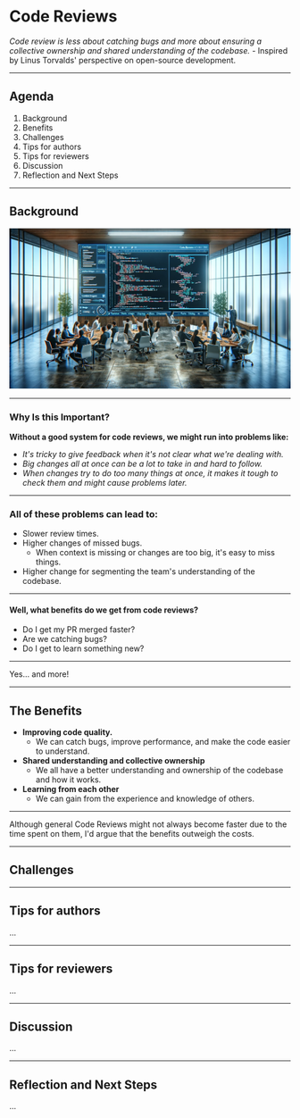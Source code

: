 # Code Reviews

<!--This Markdown document is used as a presentation i.e. all content is short and to the point.-->

<!--some quote-->

_Code review is less about catching bugs and more about ensuring a collective ownership and shared understanding of the codebase._ - Inspired by Linus Torvalds' perspective on open-source development.

---

## Agenda

1. Background
2. Benefits
3. Challenges
4. Tips for authors
5. Tips for reviewers
6. Discussion
7. Reflection and Next Steps

---

## Background

![bg right:70%](./background.webp)

---

### Why Is this Important?

**Without a good system for code reviews, we might run into problems like:**

- _It's tricky to give feedback when it's not clear what we're dealing with._
- _Big changes all at once can be a lot to take in and hard to follow._
- _When changes try to do too many things at once, it makes it tough to check them and might cause problems later._

---

### All of these problems can lead to:

- Slower review times.
- Higher changes of missed bugs.
  - When context is missing or changes are too big, it's easy to miss things.
- Higher change for segmenting the team's understanding of the codebase.

---

#### Well, what benefits do we get from code reviews?

- Do I get my PR merged faster?
- Are we catching bugs?
- Do I get to learn something new?

---

Yes... and more!

---

## The Benefits

- **Improving code quality.**
  - We can catch bugs, improve performance, and make the code easier to understand.
- **Shared understanding and collective ownership**
  - We all have a better understanding and ownership of the codebase and how it works.
- **Learning from each other**
  - We can gain from the experience and knowledge of others.

---

Although general Code Reviews might not always become faster due to the time spent on them, I'd argue that the benefits outweigh the costs.

---

## Challenges

<!-- - **Time** -->
<!--   - It takes time to do a good review. -->
<!-- - **Feedback** -->
<!--   - It's hard to give good feedback. -->
<!-- - **Understanding** -->
<!--   - It's hard to understand the changes. -->
<!-- - **Ownership** -->
<!--   - It's hard to feel ownership of the codebase. -->

---

## Tips for authors

...

---

## Tips for reviewers

...

---

## Discussion

...

---

## Reflection and Next Steps

...
